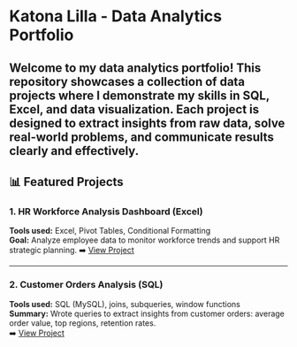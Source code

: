 # Katona Lilla - Data Analytics Portfolio
Welcome to my data analytics portfolio! This repository showcases a collection of data projects where I demonstrate my skills in **SQL**, **Excel**, and **data visualization**.
Each project is designed to extract insights from raw data, solve real-world problems, and communicate results clearly and effectively.
---

## 📊 Featured Projects

### 1. HR Workforce Analysis Dashboard (Excel)
**Tools used:** Excel, Pivot Tables, Conditional Formatting  
**Goal:** Analyze employee data to monitor workforce trends and support HR strategic planning.
➡️ [View Project](link-to-project-folder)

---

### 2. Customer Orders Analysis (SQL)
**Tools used:** SQL (MySQL), joins, subqueries, window functions  
**Summary:** Wrote queries to extract insights from customer orders: average order value, top regions, retention rates.  
➡️ [View Project](link-to-project-folder)
